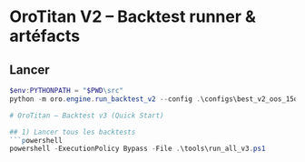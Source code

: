 # OroTitan V2 – Backtest runner & artéfacts

## Lancer
```powershell
$env:PYTHONPATH = "$PWD\src"
python -m oro.engine.run_backtest_v2 --config .\configs\best_v2_oos_15d.yaml --report-dir .\reports\fact_best_oos_15d

# OroTitan – Backtest v3 (Quick Start)

## 1) Lancer tous les backtests
```powershell
powershell -ExecutionPolicy Bypass -File .\tools\run_all_v3.ps1
